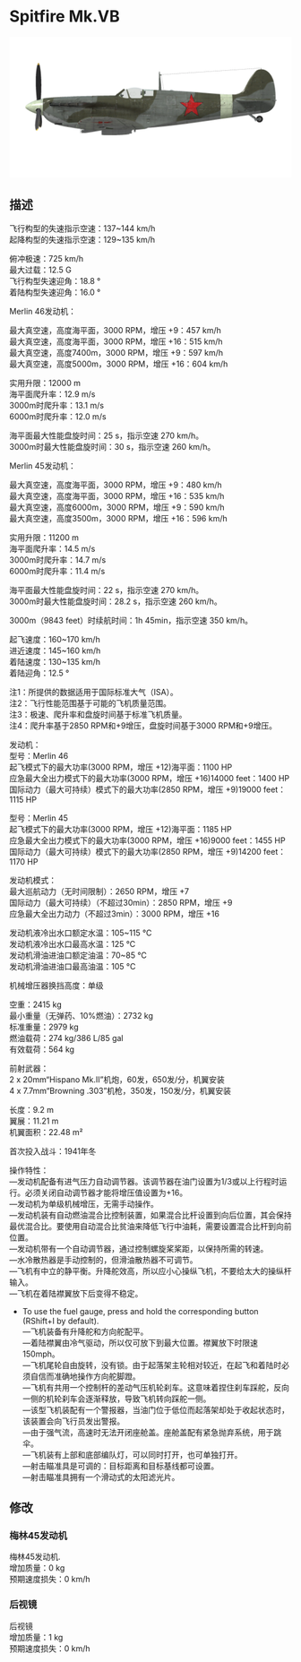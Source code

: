 # Spitfire Mk.VB  
  
![spitfiremkvb](../images/spitfiremkvb.png)  
  
## 描述  
  
飞行构型的失速指示空速：137~144 km/h  
起降构型的失速指示空速：129~135 km/h  
  
俯冲极速：725 km/h  
最大过载：12.5 G  
飞行构型失速迎角：18.8 °  
着陆构型失速迎角：16.0 °  
  
  
Merlin 46发动机：  
  
最大真空速，高度海平面，3000 RPM，增压 +9：457 km/h  
最大真空速，高度海平面，3000 RPM，增压 +16：515 km/h  
最大真空速，高度7400m，3000 RPM，增压 +9：597 km/h  
最大真空速，高度5000m，3000 RPM，增压 +16：604 km/h  
  
实用升限：12000 m  
海平面爬升率：12.9 m/s  
3000m时爬升率：13.1 m/s  
6000m时爬升率：12.0 m/s  
  
海平面最大性能盘旋时间：25 s，指示空速 270 km/h。  
3000m时最大性能盘旋时间：30 s，指示空速 260 km/h。  
  
  
Merlin 45发动机：  
  
最大真空速，高度海平面，3000 RPM，增压 +9：480 km/h  
最大真空速，高度海平面，3000 RPM，增压 +16：535 km/h  
最大真空速，高度6000m，3000 RPM，增压 +9：590 km/h  
最大真空速，高度3500m，3000 RPM，增压 +16：596 km/h  
  
实用升限：11200 m  
海平面爬升率：14.5 m/s  
3000m时爬升率：14.7 m/s  
6000m时爬升率：11.4 m/s  
  
海平面最大性能盘旋时间：22 s，指示空速 270 km/h。  
3000m时最大性能盘旋时间：28.2 s，指示空速 260 km/h。  
  
  
3000m（9843 feet）时续航时间：1h 45min，指示空速 350 km/h。  
  
起飞速度：160~170 km/h  
进近速度：145~160 km/h  
着陆速度：130~135 km/h  
着陆迎角：12.5 °  
  
注1：所提供的数据适用于国际标准大气（ISA）。  
注2：飞行性能范围基于可能的飞机质量范围。  
注3：极速、爬升率和盘旋时间基于标准飞机质量。  
注4：爬升率基于2850 RPM和+9增压，盘旋时间基于3000 RPM和+9增压。  
  
发动机：  
型号：Merlin 46  
起飞模式下的最大功率(3000 RPM，增压 +12)海平面：1100 HP  
应急最大全出力模式下的最大功率(3000 RPM，增压 +16)14000 feet：1400 HP  
国际动力（最大可持续）模式下的最大功率(2850 RPM，增压 +9)19000 feet：1115 HP  
  
型号：Merlin 45  
起飞模式下的最大功率(3000 RPM，增压 +12)海平面：1185 HP  
应急最大全出力模式下的最大功率(3000 RPM，增压 +16)9000 feet：1455 HP  
国际动力（最大可持续）模式下的最大功率(2850 RPM，增压 +9)14200 feet：1170 HP  
  
发动机模式：  
最大巡航动力（无时间限制）：2650 RPM，增压 +7  
国际动力（最大可持续）（不超过30min）：2850 RPM，增压 +9  
应急最大全出力动力（不超过3min）：3000 RPM，增压 +16  
  
发动机液冷出水口额定水温：105~115 °C  
发动机液冷出水口最高水温：125 °C  
发动机滑油进油口额定油温：70~85 °C  
发动机滑油进油口最高油温：105 °C  
  
机械增压器换挡高度：单级  
  
空重：2415 kg  
最小重量（无弹药、10%燃油）：2732 kg  
标准重量：2979 kg  
燃油载荷：274 kg/386 L/85 gal  
有效载荷：564 kg  
  
前射武器：  
2 x 20mm“Hispano Mk.II”机炮，60发，650发/分，机翼安装  
4 x 7.7mm“Browning .303”机枪，350发，150发/分，机翼安装  
  
长度：9.2 m  
翼展：11.21 m  
机翼面积：22.48 m²  
  
首次投入战斗：1941年冬  
  
操作特性：  
—发动机配备有进气压力自动调节器。该调节器在油门设置为1/3或以上行程时运行。必须关闭自动调节器才能将增压值设置为+16。  
—发动机为单级机械增压，无需手动操作。  
—发动机装有自动燃油混合比控制装置，如果混合比杆设置到向后位置，其会保持最优混合比。要使用自动混合比贫油来降低飞行中油耗，需要设置混合比杆到向前位置。  
—发动机带有一个自动调节器，通过控制螺旋桨桨距，以保持所需的转速。  
—水冷散热器是手动控制的，但滑油散热器不可调节。  
—飞机有中立的静平衡。升降舵效高，所以应小心操纵飞机，不要给太大的操纵杆输入。  
—飞机在着陆襟翼放下后变得不稳定。  
- To use the fuel gauge, press and hold the corresponding button (RShift+I by default).  
—飞机装备有升降舵和方向舵配平。  
—着陆襟翼由冷气驱动，所以仅可放下到最大位置。襟翼放下时限速150mph。  
—飞机尾轮自由旋转，没有锁。由于起落架主轮相对较近，在起飞和着陆时必须自信而准确地操作方向舵脚蹬。  
—飞机有共用一个控制杆的差动气压机轮刹车。这意味着捏住刹车踩舵，反向一侧的机轮刹车会逐渐释放，导致飞机转向踩舵一侧。  
—该型飞机装配有一个警报器，当油门位于低位而起落架却处于收起状态时，该装置会向飞行员发出警报。  
—由于强气流，高速时无法开闭座舱盖。座舱盖配有紧急抛弃系统，用于跳伞。  
—飞机装有上部和底部编队灯，可以同时打开，也可单独打开。  
—射击瞄准具是可调的：目标距离和目标基线都可设置。  
—射击瞄准具拥有一个滑动式的太阳滤光片。  
  
## 修改  
  
  
### 梅林45发动机  
  
梅林45发动机.   
增加质量：0 kg  
预期速度损失：0 km/h  
  
### 后视镜  
  
后视镜  
增加质量：1 kg  
预期速度损失：0 km/h  